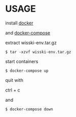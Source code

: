 # USAGE

install [docker](https://docs.docker.com/install/)

and [docker-compose](https://docs.docker.com/compose/install/)

extract wisski-env.tar.gz 

`$ tar -xzvf wisski-env.tar.gz`

start containers

`$ docker-compose up`

quit with 

ctrl + c

and 

`$ docker-compose down`
